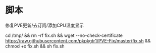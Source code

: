 # 脚本
修复PVE更新/去订阅/添加CPU温度显示

cd /tmp/ && rm -rf fix.sh && wget --no-check-certificate https://raw.githubusercontent.com/pkpkgtr1/PVE-Fix/master/fix.sh && chmod +x fix.sh && sh fix.sh
